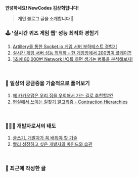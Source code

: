 **안녕하세요! NewCodes 김상혁입니다!**

> **개인 블로그 글을 소개합니다 🤗**

### 🕹️ '실시간 퀴즈 게임 웹' 성능 최적화 경험기 

1. [Artillery를 통한 Socket.io 게임 서버 부하테스트 경험기](https://newcodes.tistory.com/entry/Nodejs-Socketio-%EA%B2%8C%EC%9E%84-%EC%84%9C%EB%B2%84-%EB%B6%80%ED%95%98%ED%85%8C%EC%8A%A4%ED%8A%B8-%EA%B2%BD%ED%97%98%EA%B8%B0%EC%99%80-TIP-feat-Artillery)
2. [실시간 게임 서버 성능 최적화 - 한 게임방에서 200명이 플레이?!](https://newcodes.tistory.com/entry/%EC%8B%A4%EC%8B%9C%EA%B0%84-%EA%B2%8C%EC%9E%84-%EC%84%9C%EB%B2%84-%EC%84%B1%EB%8A%A5-%EC%B5%9C%EC%A0%81%ED%99%94-%ED%95%9C-%EA%B2%8C%EC%9E%84%EB%B0%A9%EC%97%90%EC%84%9C-200%EB%AA%85%EC%9D%B4-%ED%94%8C%EB%A0%88%EC%9D%B4)
3. [1초에 80,000번 Network I/O를 하면 생기는 병목을 분석해보자!](https://newcodes.tistory.com/entry/1%EC%B4%88%EC%97%90-80000%EB%B2%88-Network-IO%EB%A5%BC-%ED%95%98%EB%A9%B4-%EC%83%9D%EA%B8%B0%EB%8A%94-%EB%B3%91%EB%AA%A9%EC%9D%84-%EB%B6%84%EC%84%9D%ED%95%B4%EB%B3%B4%EC%9E%90)

<br>

### 🧐 일상의 궁금증을 기술적으로 풀어보기
1. [왜 카카오맵은 우리 집을 우회해서 가는 길로 추천할까?](https://newcodes.tistory.com/entry/%EC%B9%B4%EC%B9%B4%EC%98%A4%EB%A7%B5%EC%9D%B4-%EC%B5%9C%EC%A0%81-%EA%B2%BD%EB%A1%9C%EB%A5%BC-%EA%B2%B0%EC%A0%95%ED%95%98%EB%8A%94-%EB%8D%B0%EA%B9%8C%EC%A7%80)
2. [현실에서 쓰이는 길찾기 알고리즘 - Contraction Hierarchies](https://youtu.be/ReXlLuPMOBs?si=Gzvb6XgFKEAtDoNb)

<br>

### 👨🏻‍💻 개발자로서의 태도

1. [글쓰기, 개발자가 꼭 배워야 할 기술](https://newcodes.tistory.com/entry/%EA%B8%80%EC%93%B0%EA%B8%B0-%EA%B0%9C%EB%B0%9C%EC%9E%90%EA%B0%80-%EA%BC%AD-%EB%B0%B0%EC%9B%8C%EC%95%BC-%ED%95%A0-%EA%B8%B0%EC%88%A0-%EC%8B%A4%EC%A0%84-TIP)
2. [빨리 성장하고 싶은 개발자의 마인드와 습관](https://newcodes.tistory.com/entry/%EB%B9%A8%EB%A6%AC-%EC%84%B1%EC%9E%A5%ED%95%98%EA%B3%A0-%EC%8B%B6%EC%9D%80-%EA%B0%9C%EB%B0%9C%EC%9E%90%EC%9D%98-%EB%A7%88%EC%9D%B8%EB%93%9C%EC%99%80-%EC%8A%B5%EA%B4%80)

<br>

### 📜 최근에 작성한 글
<!-- BLOG-POST-LIST:START -->
<!-- BLOG-POST-LIST:END -->